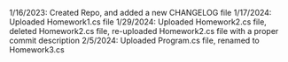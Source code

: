 1/16/2023: Created Repo, and added a new CHANGELOG file
1/17/2024: Uploaded Homework1.cs file
1/29/2024: Uploaded Homework2.cs file, deleted Homework2.cs file, re-uploaded Homework2.cs file with a proper commit description
2/5/2024: Uploaded Program.cs file, renamed to Homework3.cs
